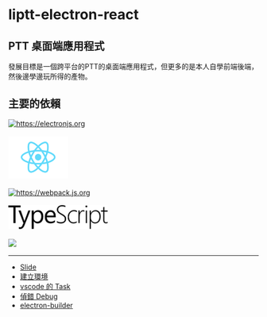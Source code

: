 # liptt-electron-react

## PTT 桌面端應用程式

發展目標是一個跨平台的PTT的桌面端應用程式，但更多的是本人自學前端後端，然後邊學邊玩所得的產物。


## 主要的依賴

<a href="https://electronjs.org"><img src="https://electronjs.org/images/electron-logo.svg" width="520" alt="https://electronjs.org"/></a><br />  
<a href="https://reactjs.org"><img src="./pic/react.png" width="120" alt="https://reactjs.org"/></a><br />  
<a href="https://webpack.js.org"><img src="https://webpack.js.org/assets/icon-square-big.svg" width="100" alt="https://webpack.js.org"/></a><br />  
<a href="https://www.typescriptlang.org/docs/handbook/typescript-in-5-minutes.html"><img src="./pic/typescript.svg" width="200" alt="https://www.typescriptlang.org/docs/handbook/typescript-in-5-minutes.html"/></a><br />  
<a href="https://ant.design/docs/react/introduce"><img src="https://gw.alipayobjects.com/zos/rmsportal/KDpgvguMpGfqaHPjicRK.svg" width="100"/></a><br />  

---

* [Slide](./pages/reveal-slide/)
* [建立環境](./pages/environment.md)
* [vscode 的 Task](./pages/vscode-task.md)
* [偵錯 Debug](./pages/debug.md)
* [electron-builder](./pages/electron-build.md)
